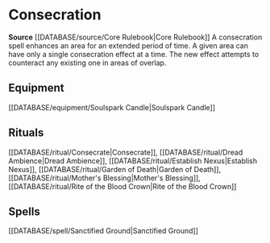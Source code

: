 ﻿---
id: '34'
name: Consecration
rarity: Common
source: '[[DATABASE/source/Core Rulebook|Core Rulebook]]'
trait:
- Consecration
type: Trait

---
# Consecration

**Source** [[DATABASE/source/Core Rulebook|Core Rulebook]] 
A consecration spell enhances an area for an extended period of time. A given area can have only a single consecration effect at a time. The new effect attempts to counteract any existing one in areas of overlap.

## Equipment

[[DATABASE/equipment/Soulspark Candle|Soulspark Candle]]

## Rituals

[[DATABASE/ritual/Consecrate|Consecrate]], [[DATABASE/ritual/Dread Ambience|Dread Ambience]], [[DATABASE/ritual/Establish Nexus|Establish Nexus]], [[DATABASE/ritual/Garden of Death|Garden of Death]], [[DATABASE/ritual/Mother's Blessing|Mother's Blessing]], [[DATABASE/ritual/Rite of the Blood Crown|Rite of the Blood Crown]]

## Spells

[[DATABASE/spell/Sanctified Ground|Sanctified Ground]]